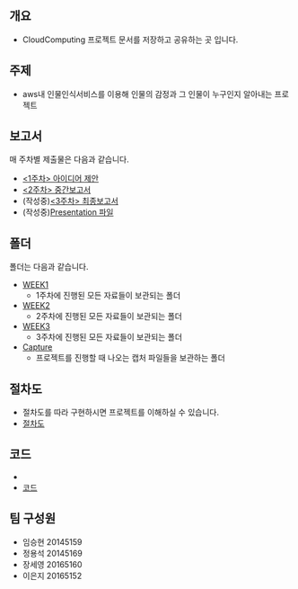 ## 개요
- CloudComputing 프로젝트 문서를 저장하고 공유하는 곳 입니다.

## 주제
- aws내 인물인식서비스를 이용해 인물의 감정과 그 인물이 누구인지 알아내는 프로젝트

## 보고서
매 주차별 제출물은 다음과 같습니다.</br>
- [<1주차> 아이디어 제안](https://github.com/seoyo1/Cloud-Computing/blob/master/WEEK1/IdeaProposal.md)
- [<2주차> 중간보고서](https://github.com/seoyo1/Cloud-Computing/blob/master/WEEK2/InterimReport.md)
- (작성중)[<3주차> 최종보고서]()
- (작성중)[Presentation 파일]()

## 폴더
폴더는 다음과 같습니다.</br>
- [WEEK1](https://github.com/seoyo1/Cloud-Computing/tree/master/WEEK1)</br>
  - 1주차에 진행된 모든 자료들이 보관되는 폴더</br>
- [WEEK2](https://github.com/seoyo1/Cloud-Computing/tree/master/WEEK2)</br>
  - 2주차에 진행된 모든 자료들이 보관되는 폴더</br>
- [WEEK3](https://github.com/seoyo1/Cloud-Computing/tree/master/WEEK3)</br>
  - 3주차에 진행된 모든 자료들이 보관되는 폴더</br>
- [Capture](https://github.com/seoyo1/Cloud-Computing/tree/master/Capture)</br> 
  - 프로젝트를 진행할 때 나오는 캡처 파일들을 보관하는 폴더 

## 절차도
 - 절차도를 따라 구현하시면 프로젝트를 이해하실 수 있습니다.
  - [절차도]()

## 코드
 - 
  - [코드]()

## 팀 구성원
 - 임승현	20145159</br>
 - 정용석	20145169</br>
 - 장세영	20165160</br>
 - 이은지 20165152
